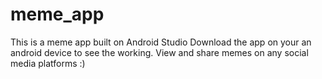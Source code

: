 # meme_app
This is a meme app built on Android Studio
Download the app on your an android device to see the working.
View and share memes on any social media platforms :)
